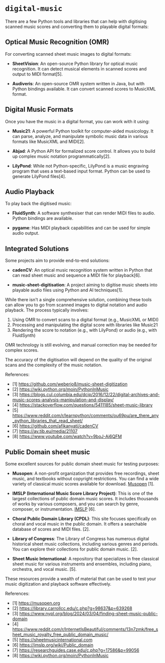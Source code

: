 # `digital-music`

There are a few Python tools and libraries that can help with digitising scanned music scores and converting them to playable digital formats:

## Optical Music Recognition (OMR)

For converting scanned sheet music images to digital formats:

- **SheetVision**: An open-source Python library for optical music recognition. It can detect musical elements in scanned scores and output to MIDI format[5].

- **Audiveris**: An open-source OMR system written in Java, but with Python bindings available. It can convert scanned scores to MusicXML format.

## Digital Music Formats

Once you have the music in a digital format, you can work with it using:

- **Music21**: A powerful Python toolkit for computer-aided musicology. It can parse, analyze, and manipulate symbolic music data in various formats like MusicXML and MIDI[2].

- **Abjad**: A Python API for formalized score control. It allows you to build up complex music notation programmatically[2].

- **LilyPond**: While not Python-specific, LilyPond is a music engraving program that uses a text-based input format. Python can be used to generate LilyPond files[4].

## Audio Playback

To play back the digitised music:

- **FluidSynth**: A software synthesiser that can render MIDI files to audio. Python bindings are available.

- **pygame**: Has MIDI playback capabilities and can be used for simple audio output.

## Integrated Solutions

Some projects aim to provide end-to-end solutions:

- **cadenCV**: An optical music recognition system written in Python that can read sheet music and sequence a MIDI file for playback[6].

- **music-sheet-digitisation**: A project aiming to digitise music sheets into playable audio files using Python and AI techniques[1].

While there isn't a single comprehensive solution, combining these tools can allow you to go from scanned images to digital notation and audio playback. The process typically involves:

1. Using OMR to convert scans to a digital format (e.g., MusicXML or MIDI)
2. Processing and manipulating the digital score with libraries like Music21
3. Rendering the score to notation (e.g., with LilyPond) or audio (e.g., with FluidSynth)

OMR technology is still evolving, and manual correction may be needed for complex scores. 

The accuracy of the digitisation will depend on the quality of the original scans and the complexity of the music notation.

References:

- [1] https://github.com/weberjo8/music-sheet-digitization
- [2] https://wiki.python.org/moin/PythonInMusic
- [3] https://blogs.cul.columbia.edu/dcip/2016/12/22/digital-archives-and-music-scores-analysis-manipulation-and-display/
- [4] https://stackoverflow.com/questions/5411185/sheet-music-library
- [5] https://www.reddit.com/r/learnpython/comments/ou69pu/are_there_any_python_libraries_that_read_sheet/
- [6] https://github.com/afikanyati/cadenCV
- [7] https://av.tib.eu/media/21107
- [8] https://www.youtube.com/watch?v=9boJ-Ai6QFM

  
## Public Domain sheet music

Some excellent sources for public domain sheet music for testing purposes:

- **Musopen**: A non-profit organization that provides free recordings, sheet music, and textbooks without copyright restrictions. You can find a wide variety of classical music scores available for download. [Musopen](https://musopen.org) [1].

- **IMSLP (International Music Score Library Project)**: This is one of the largest collections of public domain music scores. It includes thousands of works by various composers, and you can search by genre, composer, or instrumentation. [IMSLP](https://imslp.org) [6].

- **Choral Public Domain Library (CPDL)**: This site focuses specifically on choral and vocal music in the public domain. It offers a searchable database of scores and MIDI files. [2].

- **Library of Congress**: The Library of Congress has numerous digital historical sheet music collections, including various genres and periods. You can explore their collections for public domain music. [2].

- **Sheet Music International**: A repository that specializes in free classical sheet music for various instruments and ensembles, including piano, orchestra, and vocal music. [5].

These resources provide a wealth of material that can be used to test your music digitization and playback software effectively.

References:

- [1] https://musopen.org
- [2] https://library.carrollcc.edu/c.php?g=98637&p=639268
- [3] https://www.nypl.org/blog/2024/03/04/finding-sheet-music-public-domain
- [4] https://www.reddit.com/r/InternetIsBeautiful/comments/13n7zmk/free_sheet_music_royalty_free_public_domain_music/
- [5] https://sheetmusicinternational.com
- [6] https://imslp.org/wiki/Public_domain
- [7] https://researchguides.case.edu/c.php?g=17586&p=99056
- [8] https://wiki.python.org/moin/PythonInMusic

